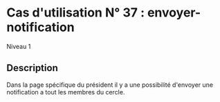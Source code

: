 
# Cas d'utilisation N° 37 :  envoyer-notification

Niveau 1

##	Description

Dans la page spécifique du président il y a une possibilité d'envoyer une notification a tout les membres du cercle.
